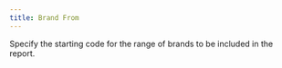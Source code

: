 ```yaml
---
title: Brand From
---
```



Specify the starting code for the range of brands to be included in  the report.
